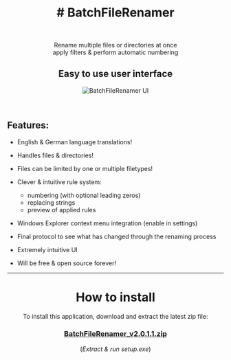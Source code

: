 <h1 align="center"># BatchFileRenamer</h1>
<br>
<p  align="center">Rename multiple files or directories at once<br>apply filters & perform automatic numbering</p>

<h2 align="center">Easy to use user interface</h2>

<p align="center">
  <img src="https://user-images.githubusercontent.com/5656573/122681404-7760f380-d1f4-11eb-9bb6-98d74b6a2b9f.png" alt="BatchFileRenamer UI"/>
</p>
<br>

## Features:
* English & German language translations!

* Handles files & directories!

* Files can be limited by one or multiple filetypes!

* Clever & intuitive rule system:
  * numbering (with optional leading zeros)
  * replacing strings
  * preview of applied rules

* Windows Explorer context menu integration (enable in settings)

* Final protocol to see what has changed through the renaming process

* Extremely intuitive UI

* Will be free & open source forever!


<hr>


<h1 align="center">How to install</h1>
<p align="center">
To install this application, download and extract the latest zip file:</p>
<h3 align="center"><a href="https://github.com/xcy7e/Batch-FileRenamer/blob/master/BatchFileRenamer_v2.0.1.1.zip">BatchFileRenamer_v2.0.1.1.zip</a></h3>
<p align="center">(<i>Extract & run setup.exe</i>)</p>
<br><br>
